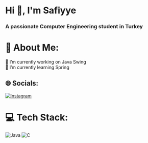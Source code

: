 <h1 align="left">Hi 👋, I'm Safiyye</h1>
<h3 align="left">A passionate Computer Engineering student in Turkey</h3>

# 💫 About Me:
🔭 I’m currently working on Java Swing<br>🌱 I’m currently learning Spring<br>


## 🌐 Socials:
[![Instagram](https://img.shields.io/badge/Instagram-%23E4405F.svg?logo=Instagram&logoColor=white)](https://instagram.com/kalemcisafiyye)

# 💻 Tech Stack:
![Java](https://img.shields.io/badge/java-%23ED8B00.svg?style=for-the-badge&logo=openjdk&logoColor=white) ![C](https://img.shields.io/badge/c-%2300599C.svg?style=for-the-badge&logo=c&logoColor=white)

<!-- Proudly created with GPRM ( https://gprm.itsvg.in ) -->
